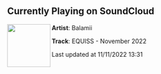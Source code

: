 ## Currently Playing on SoundCloud

[<img align="left" width="100" src="https://i1.sndcdn.com/artworks-S7YyWXRkZAa0PzDK-6YioFw-t500x500.jpg">](https://soundcloud.com/balamii/equiss-november-2022)

**Artist**: Balamii 

**Track**: EQUISS - November 2022

Last updated at 11/11/2022 13:31
